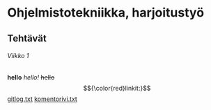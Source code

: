 # Ohjelmistotekniikka, harjoitustyö
## Tehtävät
###### Viikko 1
**hello**
*hello!*
~~hello~~
$${\color{red}linkit:}$$
[gitlog.txt](./laskarit/viikko1/gitlog.txt)
[komentorivi.txt](./laskarit/viikko1/komentorivi.txt)
